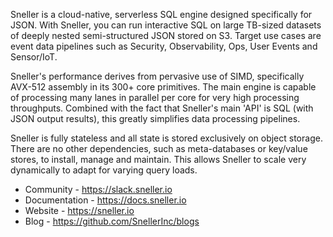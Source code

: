 Sneller is a cloud-native, serverless SQL engine designed specifically for JSON. With Sneller, you can run interactive SQL on large TB-sized datasets of deeply nested semi-structured JSON stored on S3. Target use cases are event data pipelines such as Security, Observability, Ops, User Events and Sensor/IoT.

Sneller's performance derives from pervasive use of SIMD, specifically AVX-512 assembly in its 300+ core primitives. The main engine is capable of processing many lanes in parallel per core for very high processing throughputs. Combined with the fact that Sneller's main 'API' is SQL (with JSON output results), this greatly simplifies data processing pipelines.

Sneller is fully stateless and all state is stored exclusively on object storage. There are no other dependencies, such as meta-databases or key/value stores, to install, manage and maintain. This allows Sneller to scale very dynamically to adapt for varying query loads.

- Community - https://slack.sneller.io
- Documentation - https://docs.sneller.io
- Website - https://sneller.io
- Blog - https://github.com/SnellerInc/blogs
